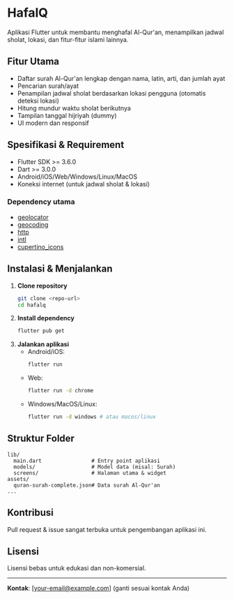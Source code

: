 # HafalQ

Aplikasi Flutter untuk membantu menghafal Al-Qur'an, menampilkan jadwal sholat, lokasi, dan fitur-fitur islami lainnya.

## Fitur Utama
- Daftar surah Al-Qur'an lengkap dengan nama, latin, arti, dan jumlah ayat
- Pencarian surah/ayat
- Penampilan jadwal sholat berdasarkan lokasi pengguna (otomatis deteksi lokasi)
- Hitung mundur waktu sholat berikutnya
- Tampilan tanggal hijriyah (dummy)
- UI modern dan responsif

## Spesifikasi & Requirement
- Flutter SDK >= 3.6.0
- Dart >= 3.0.0
- Android/iOS/Web/Windows/Linux/MacOS
- Koneksi internet (untuk jadwal sholat & lokasi)

### Dependency utama
- [geolocator](https://pub.dev/packages/geolocator)
- [geocoding](https://pub.dev/packages/geocoding)
- [http](https://pub.dev/packages/http)
- [intl](https://pub.dev/packages/intl)
- [cupertino_icons](https://pub.dev/packages/cupertino_icons)

## Instalasi & Menjalankan

1. **Clone repository**
   ```bash
   git clone <repo-url>
   cd hafalq
   ```
2. **Install dependency**
   ```bash
   flutter pub get
   ```
3. **Jalankan aplikasi**
   - Android/iOS:
     ```bash
     flutter run
     ```
   - Web:
     ```bash
     flutter run -d chrome
     ```
   - Windows/MacOS/Linux:
     ```bash
     flutter run -d windows # atau macos/linux
     ```

## Struktur Folder
```
lib/
  main.dart                # Entry point aplikasi
  models/                  # Model data (misal: Surah)
  screens/                 # Halaman utama & widget
assets/
  quran-surah-complete.json# Data surah Al-Qur'an
...
```

## Kontribusi
Pull request & issue sangat terbuka untuk pengembangan aplikasi ini.

## Lisensi
Lisensi bebas untuk edukasi dan non-komersial.

---

**Kontak**: [your-email@example.com] (ganti sesuai kontak Anda)
